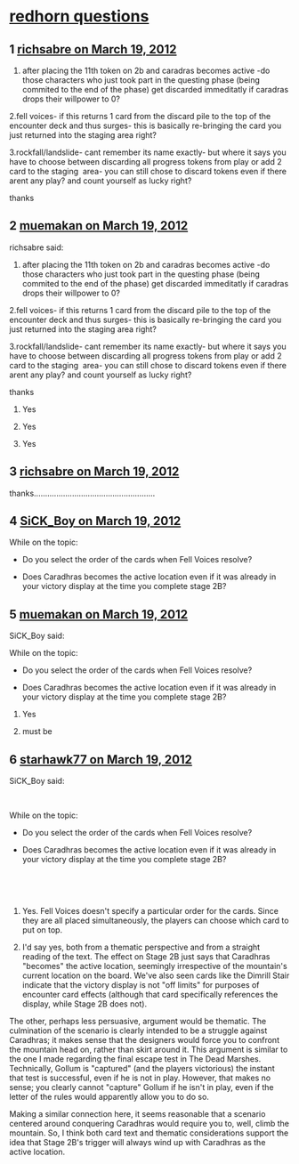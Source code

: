 # [redhorn questions](https://community.fantasyflightgames.com/topic/62038-redhorn-questions/)

## 1 [richsabre on March 19, 2012](https://community.fantasyflightgames.com/topic/62038-redhorn-questions/?do=findComment&comment=607337)

1. after placing the 11th token on 2b and caradras becomes active -do those characters who just took part in the questing phase (being commited to the end of the phase) get discarded immeditatly if caradras drops their willpower to 0?

2.fell voices- if this returns 1 card from the discard pile to the top of the encounter deck and thus surges- this is basically re-bringing the card you just returned into the staging area right?

3.rockfall/landslide- cant remember its name exactly- but where it says you have to choose between discarding all progress tokens from play or add 2 card to the staging  area- you can still chose to discard tokens even if there arent any play? and count yourself as lucky right?

thanks

## 2 [muemakan on March 19, 2012](https://community.fantasyflightgames.com/topic/62038-redhorn-questions/?do=findComment&comment=607342)

richsabre said:

1. after placing the 11th token on 2b and caradras becomes active -do those characters who just took part in the questing phase (being commited to the end of the phase) get discarded immeditatly if caradras drops their willpower to 0?

2.fell voices- if this returns 1 card from the discard pile to the top of the encounter deck and thus surges- this is basically re-bringing the card you just returned into the staging area right?

3.rockfall/landslide- cant remember its name exactly- but where it says you have to choose between discarding all progress tokens from play or add 2 card to the staging  area- you can still chose to discard tokens even if there arent any play? and count yourself as lucky right?

thanks



1. Yes

2. Yes

3. Yes

## 3 [richsabre on March 19, 2012](https://community.fantasyflightgames.com/topic/62038-redhorn-questions/?do=findComment&comment=607349)

thanks......................................................

## 4 [SiCK_Boy on March 19, 2012](https://community.fantasyflightgames.com/topic/62038-redhorn-questions/?do=findComment&comment=607383)

While on the topic:

- Do you select the order of the cards when Fell Voices resolve?

- Does Caradhras becomes the active location even if it was already in your victory display at the time you complete stage 2B?

## 5 [muemakan on March 19, 2012](https://community.fantasyflightgames.com/topic/62038-redhorn-questions/?do=findComment&comment=607398)

SiCK_Boy said:

While on the topic:

- Do you select the order of the cards when Fell Voices resolve?

- Does Caradhras becomes the active location even if it was already in your victory display at the time you complete stage 2B?



1. Yes

2. must be

## 6 [starhawk77 on March 19, 2012](https://community.fantasyflightgames.com/topic/62038-redhorn-questions/?do=findComment&comment=607399)

SiCK_Boy said:

 

While on the topic:

- Do you select the order of the cards when Fell Voices resolve?

- Does Caradhras becomes the active location even if it was already in your victory display at the time you complete stage 2B?

 

 

1. Yes. Fell Voices doesn't specify a particular order for the cards. Since they are all placed simultaneously, the players can choose which card to put on top.

2. I'd say yes, both from a thematic perspective and from a straight reading of the text. The effect on Stage 2B just says that Caradhras "becomes" the active location, seemingly irrespective of the mountain's current location on the board. We've also seen cards like the Dimrill Stair indicate that the victory display is not "off limits" for purposes of encounter card effects (although that card specifically references the display, while Stage 2B does not). 

The other, perhaps less persuasive, argument would be thematic. The culmination of the scenario is clearly intended to be a struggle against Caradhras; it makes sense that the designers would force you to confront the mountain head on, rather than skirt around it. This argument is similar to the one I made regarding the final escape test in The Dead Marshes. Technically, Gollum is "captured" (and the players victorious) the instant that test is successful, even if he is not in play. However, that makes no sense; you clearly cannot "capture" Gollum if he isn't in play, even if the letter of the rules would apparently allow you to do so. 

Making a similar connection here, it seems reasonable that a scenario centered around conquering Caradhras would require you to, well, climb the mountain. So, I think both card text and thematic considerations support the idea that Stage 2B's trigger will always wind up with Caradhras as the active location.

 

